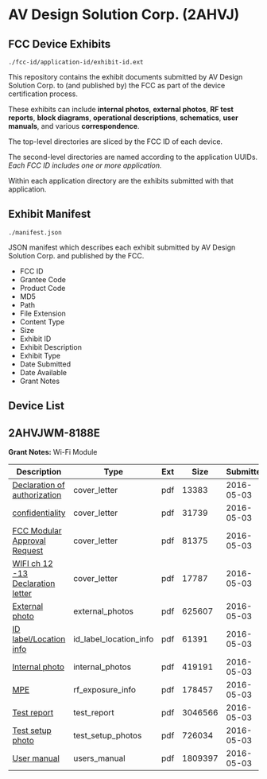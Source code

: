 # AV Design Solution Corp. (2AHVJ)
## FCC Device Exhibits

```
./fcc-id/application-id/exhibit-id.ext
```

This repository contains the exhibit documents submitted by AV Design Solution Corp. to (and published by) the FCC as part of the device certification process.

These exhibits can include **internal photos**, **external photos**, **RF test reports**, **block diagrams**, **operational descriptions**, **schematics**, **user manuals**, and various **correspondence**.

The top-level directories are sliced by the FCC ID of each device.

The second-level directories are named according to the application UUIDs. *Each FCC ID includes one or more application.*

Within each application directory are the exhibits submitted with that application. 

## Exhibit Manifest

```
./manifest.json
```

JSON manifest which describes each exhibit submitted by AV Design Solution Corp. and published by the FCC.

- FCC ID
- Grantee Code
- Product Code
- MD5
- Path
- File Extension
- Content Type
- Size
- Exhibit ID
- Exhibit Description
- Exhibit Type
- Date Submitted
- Date Available
- Grant Notes

## Device List
## 2AHVJWM-8188E
**Grant Notes:** Wi-Fi Module

| Description | Type | Ext | Size | Submitted | Available |
| ----------- | ---- | --- | ---- | --------- | --------- |
| [Declaration of authorization](2AHVJWM-8188E/bc413e2aa25ec4a46eeac2ec71ab8128/2977787.pdf) | cover_letter | pdf | 13383 | 2016-05-03 | 2016-05-04 |
| [confidentiality](2AHVJWM-8188E/bc413e2aa25ec4a46eeac2ec71ab8128/2977788.pdf) | cover_letter | pdf | 31739 | 2016-05-03 | 2016-05-04 |
| [FCC Modular Approval Request](2AHVJWM-8188E/bc413e2aa25ec4a46eeac2ec71ab8128/2977789.pdf) | cover_letter | pdf | 81375 | 2016-05-03 | 2016-05-04 |
| [WIFI ch 12 -13  Declaration letter](2AHVJWM-8188E/bc413e2aa25ec4a46eeac2ec71ab8128/2977790.pdf) | cover_letter | pdf | 17787 | 2016-05-03 | 2016-05-04 |
| [External photo](2AHVJWM-8188E/bc413e2aa25ec4a46eeac2ec71ab8128/2977780.pdf) | external_photos | pdf | 625607 | 2016-05-03 | 2016-05-04 |
| [ID label/Location info](2AHVJWM-8188E/bc413e2aa25ec4a46eeac2ec71ab8128/2977781.pdf) | id_label_location_info | pdf | 61391 | 2016-05-03 | 2016-05-04 |
| [Internal photo](2AHVJWM-8188E/bc413e2aa25ec4a46eeac2ec71ab8128/2977782.pdf) | internal_photos | pdf | 419191 | 2016-05-03 | 2016-05-04 |
| [MPE](2AHVJWM-8188E/bc413e2aa25ec4a46eeac2ec71ab8128/2977786.pdf) | rf_exposure_info | pdf | 178457 | 2016-05-03 | 2016-05-04 |
| [Test report](2AHVJWM-8188E/bc413e2aa25ec4a46eeac2ec71ab8128/2977785.pdf) | test_report | pdf | 3046566 | 2016-05-03 | 2016-05-04 |
| [Test setup photo](2AHVJWM-8188E/bc413e2aa25ec4a46eeac2ec71ab8128/2977783.pdf) | test_setup_photos | pdf | 726034 | 2016-05-03 | 2016-05-04 |
| [User manual](2AHVJWM-8188E/bc413e2aa25ec4a46eeac2ec71ab8128/2977784.pdf) | users_manual | pdf | 1809397 | 2016-05-03 | 2016-05-04 |
